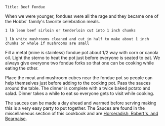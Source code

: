 ~~~ recipe-info
Title: Beef Fondue
~~~

When we were younger, fondues were all the rage and they became one of the Hobbs' family's favorite
celebration meals.

~~~ recipe-ingredients
1 lb lean beef sirloin or tenderloin cut into 1 inch chunks

1 lb white mushrooms cleaned and cut in half to make about 1 inch chunks or whole if mushrooms are small
~~~

Fill a metal (mine is stainless) fondue pot about 1/2 way with corn or canola oil. Light the sterno
to heat the pot just before everyone is seated to eat. We always give everyone two fondue forks so
that one can be cooking while eating the other.

Place the meat and mushroom cubes near the fondue pot so people can help themselves just before
adding to the cooking pot. Pass the sauces around the table. The dinner is complete with a twice
baked potato and salad. Dinner takes a while to eat so everyone gets to visit while cooking.

The sauces can be made a day ahead and warmed before serving making this is a very easy party to put
together. The Sauces are found in the miscellaneous section of this cookbook and are
[Horseradish, Robert's, and Bearnaise](#id=recipes-HorseradishSauce&categories.0=Miscellaneous).
